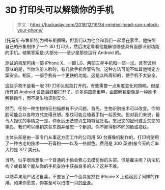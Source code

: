 # 3D 打印头可以解锁你的手机

> 原文：<https://hackaday.com/2018/12/19/3d-printed-head-can-unlock-your-phone/>

[托马斯·布鲁斯特]为福布斯撰稿，但我们认为他会和我们一起呆在家里。他按照自己的形象制作了一个 3D 打印头，然后决定看看他能解锁哪些具有面部识别功能的手机。结果答案是:大部分——至少是那些运行 Android 的。

测试的机型包括一部 iPhone X、一部 LG、两部三星手机和一部一加。具有讽刺意味的是，当你注册人脸时，有几款手机会警告你，这种方法可能不如其他锁定方案安全。相反，一部手机有一个更快的功能，这是众所周知的，使手机不太安全。

这些手机不是看一眼 3D 打印头就能打开的。有些需要一点角度变化和照明。但是所有的 Android 设备最终都打开了。许多供应商重申，面部解锁更像是一种刷卡解锁动作，而不是生物识别安全。

然而，任何一种生物特征扫描都有不少问题。首先，生物识别技术可以改变。你的脸可能会以各种方式变得丑陋。指纹可能会随着手指一起丢失。但对我们来说，最令人担忧的事情之一是，你永远无法取消生物特征签名。忘记您的密码或丢失您的钥匙，我们可以撤销这些东西并给您一个新的。你不能得到不同的脸或指纹。

主体头部是由一家专门从事这方面工作的公司用 50 台摄像机制作的。打印机使用了一种古老的技术——石膏粉——以及一些颜色。费用是 300 英镑(按今天的汇率大约是 377 美元)。

当然，似乎很难想象一个普通的小偷会费心去模仿你的头部。但是雇主呢？执法机构？或者某个能从你的手机妥协中获益良多的人？这并不难。

以防苹果用户沾沾自喜，不要忘了一个面具显然在 iPhone X 上也起到了同样的作用。如果你愿意，你甚至可以扫描一只[的全身](https://hackaday.com/2016/02/25/hacked-turntable-rotates-humans-for-3d-scanning/)。
